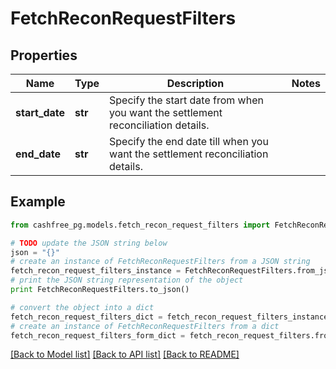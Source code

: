 # FetchReconRequestFilters


## Properties
Name | Type | Description | Notes
------------ | ------------- | ------------- | -------------
**start_date** | **str** | Specify the start date from when you want the settlement reconciliation details. | 
**end_date** | **str** | Specify the end date till when you want the settlement reconciliation details. | 

## Example

```python
from cashfree_pg.models.fetch_recon_request_filters import FetchReconRequestFilters

# TODO update the JSON string below
json = "{}"
# create an instance of FetchReconRequestFilters from a JSON string
fetch_recon_request_filters_instance = FetchReconRequestFilters.from_json(json)
# print the JSON string representation of the object
print FetchReconRequestFilters.to_json()

# convert the object into a dict
fetch_recon_request_filters_dict = fetch_recon_request_filters_instance.to_dict()
# create an instance of FetchReconRequestFilters from a dict
fetch_recon_request_filters_form_dict = fetch_recon_request_filters.from_dict(fetch_recon_request_filters_dict)
```
[[Back to Model list]](../README.md#documentation-for-models) [[Back to API list]](../README.md#documentation-for-api-endpoints) [[Back to README]](../README.md)


